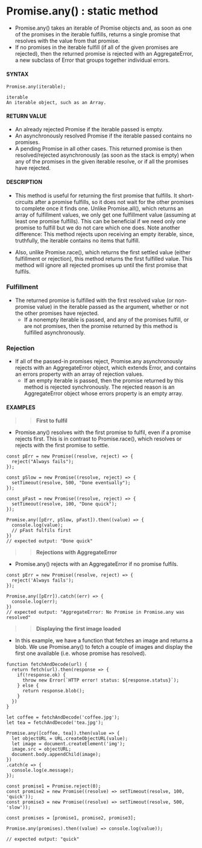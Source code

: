 # Promise.any() : static method

- Promise.any() takes an iterable of Promise objects and, as soon as one of the promises in the iterable fulfills, returns a single promise that resolves with the value from that promise.
- If no promises in the iterable fulfill (if all of the given promises are rejected), then the returned promise is rejected with an AggregateError, a new subclass of Error that groups together individual errors.

#### **SYNTAX**

```
Promise.any(iterable);

iterable
An iterable object, such as an Array.
```

#### **RETURN VALUE**

- An already rejected Promise if the iterable passed is empty.
- An asynchronously resolved Promise if the iterable passed contains no promises.
- A pending Promise in all other cases. This returned promise is then resolved/rejected asynchronously (as soon as the stack is empty) when any of the promises in the given iterable resolve, or if all the promises have rejected.

#### **DESCRIPTION**

- This method is useful for returning the first promise that fulfills. It short-circuits after a promise fulfills, so it does not wait for the other promises to complete once it finds one. Unlike Promise.all(), which returns an array of fulfillment values, we only get one fulfillment value (assuming at least one promise fulfills). This can be beneficial if we need only one promise to fulfill but we do not care which one does. Note another difference: This method rejects upon receiving an empty iterable, since, truthfully, the iterable contains no items that fulfill.

- Also, unlike Promise.race(), which returns the first settled value (either fulfillment or rejection), this method returns the first fulfilled value. This method will ignore all rejected promises up until the first promise that fulfils.

### Fulfillment

- The returned promise is fulfilled with the first resolved value (or non-promise value) in the iterable passed as the argument, whether or not the other promises have rejected.
  - If a nonempty iterable is passed, and any of the promises fulfill, or are not promises, then the promise returned by this method is fulfilled asynchronously.

### Rejection

- If all of the passed-in promises reject, Promise.any asynchronously rejects with an AggregateError object, which extends Error, and contains an errors property with an array of rejection values.
  - If an empty iterable is passed, then the promise returned by this method is rejected synchronously. The rejected reason is an AggregateError object whose errors property is an empty array.

#### **EXAMPLES**

> > **First to fulfil**

- Promise.any() resolves with the first promise to fulfil, even if a promise rejects first. This is in contrast to Promise.race(), which resolves or rejects with the first promise to settle.

```
const pErr = new Promise((resolve, reject) => {
  reject("Always fails");
});

const pSlow = new Promise((resolve, reject) => {
  setTimeout(resolve, 500, "Done eventually");
});

const pFast = new Promise((resolve, reject) => {
  setTimeout(resolve, 100, "Done quick");
});

Promise.any([pErr, pSlow, pFast]).then((value) => {
  console.log(value);
  // pFast fulfils first
})
// expected output: "Done quick"
```

> > **Rejections with AggregateError**

- Promise.any() rejects with an AggregateError if no promise fulfils.

```
const pErr = new Promise((resolve, reject) => {
  reject('Always fails');
});

Promise.any([pErr]).catch((err) => {
  console.log(err);
})
// expected output: "AggregateError: No Promise in Promise.any was resolved"
```

> > **Displaying the first image loaded**

- In this example, we have a function that fetches an image and returns a blob. We use Promise.any() to fetch a couple of images and display the first one available (i.e. whose promise has resolved).

```
function fetchAndDecode(url) {
  return fetch(url).then(response => {
    if(!response.ok) {
      throw new Error(`HTTP error! status: ${response.status}`);
    } else {
      return response.blob();
    }
  })
}

let coffee = fetchAndDecode('coffee.jpg');
let tea = fetchAndDecode('tea.jpg');

Promise.any([coffee, tea]).then(value => {
  let objectURL = URL.createObjectURL(value);
  let image = document.createElement('img');
  image.src = objectURL;
  document.body.appendChild(image);
})
.catch(e => {
  console.log(e.message);
});
```

```
const promise1 = Promise.reject(0);
const promise2 = new Promise((resolve) => setTimeout(resolve, 100, 'quick'));
const promise3 = new Promise((resolve) => setTimeout(resolve, 500, 'slow'));

const promises = [promise1, promise2, promise3];

Promise.any(promises).then((value) => console.log(value));

// expected output: "quick"
```
